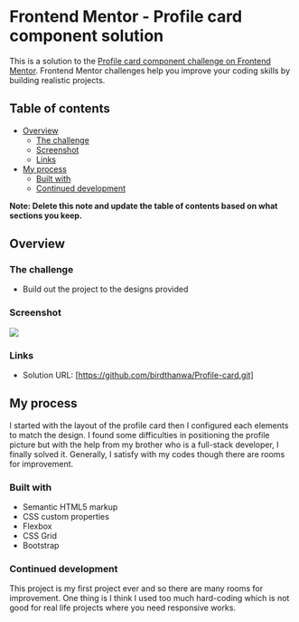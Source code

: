 # Frontend Mentor - Profile card component solution

This is a solution to the [Profile card component challenge on Frontend Mentor](https://www.frontendmentor.io/challenges/profile-card-component-cfArpWshJ). Frontend Mentor challenges help you improve your coding skills by building realistic projects. 

## Table of contents

- [Overview](#overview)
  - [The challenge](#the-challenge)
  - [Screenshot](#screenshot)
  - [Links](#links)
- [My process](#my-process)
  - [Built with](#built-with)
  - [Continued development](#continued-development)


**Note: Delete this note and update the table of contents based on what sections you keep.**

## Overview

### The challenge

- Build out the project to the designs provided

### Screenshot

![](.solution/desktop-screenshot.jpg)


### Links

- Solution URL: [https://github.com/birdthanwa/Profile-card.git]


## My process

I started with the layout of the profile card then I configured each elements to match the design. I found some difficulties in positioning the profile picture but with the help from my brother who is a full-stack developer, I finally solved it. Generally, I satisfy with my codes though there are rooms for improvement.

### Built with

- Semantic HTML5 markup
- CSS custom properties
- Flexbox
- CSS Grid
- Bootstrap


### Continued development

This project is my first project ever and so there are many rooms for improvement. One thing is I think I used too much hard-coding which is not good for real life projects where you need responsive works.

